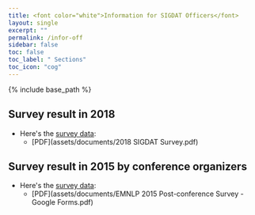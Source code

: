 ```yaml
---
title: <font color="white">Information for SIGDAT Officers</font>
layout: single
excerpt: ""
permalink: /infor-off
sidebar: false
toc: false
toc_label: " Sections"
toc_icon: "cog"
---
```

{% include base_path %}



## Survey result in 2018

- Here's the [survey data](https://docs.google.com/spreadsheets/d/1_ArUQdgttqlHjrcsE4SOGwpQhVPT-rrjV0lrmSjUr_s/edit?usp=sharing): 
  - [PDF](assets/documents/2018 SIGDAT Survey.pdf)

## Survey result in 2015 by conference organizers
- Here's the [survey data](https://docs.google.com/spreadsheets/d/1MAiqf3jAGbLf5aSx06IhnhnvDGfStJdZQKzZBDzYPQQ/edit?usp=sharing): 
  - [PDF](assets/documents/EMNLP 2015 Post-conference Survey - Google Forms.pdf)
     

 <script language="Javascript">
<!--hide
var password
var pass1 = "emnlpoff"
password = prompt('This page is exclusively for SIGDAT Officers only. Please enter the password to continue. ',' ');
if (password != pass1){
	alert('The password is incorrect, click OK to continue');
	window.location="{{ site.baseurl }}/index.html";
}
else
{
	document.getElementById('doc1').style.display='block'
	document.getElementById('doc2').style.display='block'
}
//-->
</script>